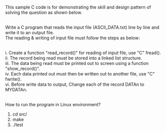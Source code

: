 This sample C code is for demonstrating the skill and design pattern of solving the question as shown below.<br/><br/>

Write a C program that reads the input file (ASCII_DATA.txt) line by line and write it to an output file.<br/>
The reading & writing of input file must follow the steps as below:<br/><br/>

i. Create a function "read_record()" for reading of input file, use "C" fread().<br/>
ii. The record being read must be stored into a linked list structure.<br/>
iii. The data being read must be printed out to screen using a function "show_record()".<br/>
iv. Each data printed out must then be written out to another file, use "C" fwrite().<br/>
vi. Before write data to output, Change each of the record DATAn to MYDATAn.<br/><br/>

How to run the program in Linux environment?<br/>
1. cd src/<br/>
2. make<br/>
3. ./test<br/><br/>
